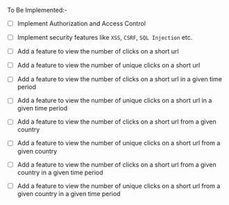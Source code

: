 To Be Implemented:-
- [ ] Implement Authorization and Access Control
- [ ] Implement security features like `XSS`, `CSRF`, `SQL Injection` etc.
- [ ] Add a feature to view the number of clicks on a short url
- [ ] Add a feature to view the number of unique clicks on a short url
- [ ] Add a feature to view the number of clicks on a short url in a given time period
- [ ] Add a feature to view the number of unique clicks on a short url in a given time period
- [ ] Add a feature to view the number of clicks on a short url from a given country
- [ ] Add a feature to view the number of unique clicks on a short url from a given country
- [ ] Add a feature to view the number of clicks on a short url from a given country in a given time period
- [ ] Add a feature to view the number of unique clicks on a short url from a given country in a given time period

